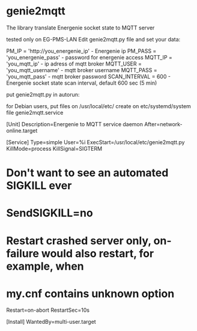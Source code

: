 # genie2mqtt
The library translate Energenie socket state to MQTT server

tested only on EG-PMS-LAN
Edit genie2mqtt.py file and set your data:

PM_IP = 'http://you_energenie_ip' - Energenie ip
PM_PASS = 'you_energenie_pass' - password for energenie access
MQTT_IP = 'you_mqtt_ip' - ip adress of mqtt broker
MQTT_USER = 'you_mqtt_username' - mqtt broker username
MQTT_PASS = 'you_mqtt_pass' - mqtt broker password
SCAN_INTERVAL = 600 - Energenie socket state scan interval, default 600 sec (5 min)


put genie2mqtt.py in autorun:

for Debian users, put files on /usr/local/etc/
create on etc/systemd/system file genie2mqtt.service

[Unit]
Description=Energenie to MQTT service daemon
After=network-online.target

[Service]
Type=simple
User=%i
ExecStart=/usr/local/etc/genie2mqtt.py
KillMode=process
KillSignal=SIGTERM

# Don't want to see an automated SIGKILL ever
# SendSIGKILL=no

# Restart crashed server only, on-failure would also restart, for example, when
# my.cnf contains unknown option
Restart=on-abort
RestartSec=10s


[Install]
WantedBy=multi-user.target

